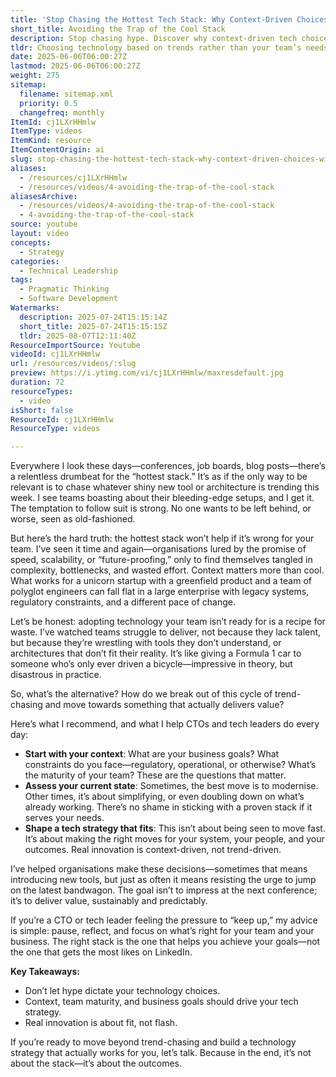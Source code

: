 ```yaml
---
title: 'Stop Chasing the Hottest Tech Stack: Why Context-Driven Choices Win Every Time'
short_title: Avoiding the Trap of the Cool Stack
description: Stop chasing hype. Discover why context-driven tech choices—not the latest stack—lead to real, sustainable value for your team and business.
tldr: Choosing technology based on trends rather than your team’s needs often leads to wasted effort and complexity. Focus on your business goals, team maturity, and constraints to shape a tech strategy that truly fits. Prioritise what delivers value for your context instead of chasing the latest tools.
date: 2025-06-06T06:00:27Z
lastmod: 2025-06-06T06:00:27Z
weight: 275
sitemap:
  filename: sitemap.xml
  priority: 0.5
  changefreq: monthly
ItemId: cj1LXrHHmlw
ItemType: videos
ItemKind: resource
ItemContentOrigin: ai
slug: stop-chasing-the-hottest-tech-stack-why-context-driven-choices-win-every-time
aliases:
  - /resources/cj1LXrHHmlw
  - /resources/videos/4-avoiding-the-trap-of-the-cool-stack
aliasesArchive:
  - /resources/videos/4-avoiding-the-trap-of-the-cool-stack
  - 4-avoiding-the-trap-of-the-cool-stack
source: youtube
layout: video
concepts:
  - Strategy
categories:
  - Technical Leadership
tags:
  - Pragmatic Thinking
  - Software Development
Watermarks:
  description: 2025-07-24T15:15:14Z
  short_title: 2025-07-24T15:15:15Z
  tldr: 2025-08-07T12:11:40Z
ResourceImportSource: Youtube
videoId: cj1LXrHHmlw
url: /resources/videos/:slug
preview: https://i.ytimg.com/vi/cj1LXrHHmlw/maxresdefault.jpg
duration: 72
resourceTypes:
  - video
isShort: false
ResourceId: cj1LXrHHmlw
ResourceType: videos

---
```

Everywhere I look these days—conferences, job boards, blog posts—there’s a relentless drumbeat for the “hottest stack.” It’s as if the only way to be relevant is to chase whatever shiny new tool or architecture is trending this week. I see teams boasting about their bleeding-edge setups, and I get it. The temptation to follow suit is strong. No one wants to be left behind, or worse, seen as old-fashioned.

But here’s the hard truth: the hottest stack won’t help if it’s wrong for your team. I’ve seen it time and again—organisations lured by the promise of speed, scalability, or “future-proofing,” only to find themselves tangled in complexity, bottlenecks, and wasted effort. Context matters more than cool. What works for a unicorn startup with a greenfield product and a team of polyglot engineers can fall flat in a large enterprise with legacy systems, regulatory constraints, and a different pace of change.

Let’s be honest: adopting technology your team isn’t ready for is a recipe for waste. I’ve watched teams struggle to deliver, not because they lack talent, but because they’re wrestling with tools they don’t understand, or architectures that don’t fit their reality. It’s like giving a Formula 1 car to someone who’s only ever driven a bicycle—impressive in theory, but disastrous in practice.

So, what’s the alternative? How do we break out of this cycle of trend-chasing and move towards something that actually delivers value?

Here’s what I recommend, and what I help CTOs and tech leaders do every day:

- **Start with your context**: What are your business goals? What constraints do you face—regulatory, operational, or otherwise? What’s the maturity of your team? These are the questions that matter.
- **Assess your current state**: Sometimes, the best move is to modernise. Other times, it’s about simplifying, or even doubling down on what’s already working. There’s no shame in sticking with a proven stack if it serves your needs.
- **Shape a tech strategy that fits**: This isn’t about being seen to move fast. It’s about making the right moves for your system, your people, and your outcomes. Real innovation is context-driven, not trend-driven.

I’ve helped organisations make these decisions—sometimes that means introducing new tools, but just as often it means resisting the urge to jump on the latest bandwagon. The goal isn’t to impress at the next conference; it’s to deliver value, sustainably and predictably.

If you’re a CTO or tech leader feeling the pressure to “keep up,” my advice is simple: pause, reflect, and focus on what’s right for your team and your business. The right stack is the one that helps you achieve your goals—not the one that gets the most likes on LinkedIn.

**Key Takeaways:**

- Don’t let hype dictate your technology choices.
- Context, team maturity, and business goals should drive your tech strategy.
- Real innovation is about fit, not flash.

If you’re ready to move beyond trend-chasing and build a technology strategy that actually works for you, let’s talk. Because in the end, it’s not about the stack—it’s about the outcomes.
